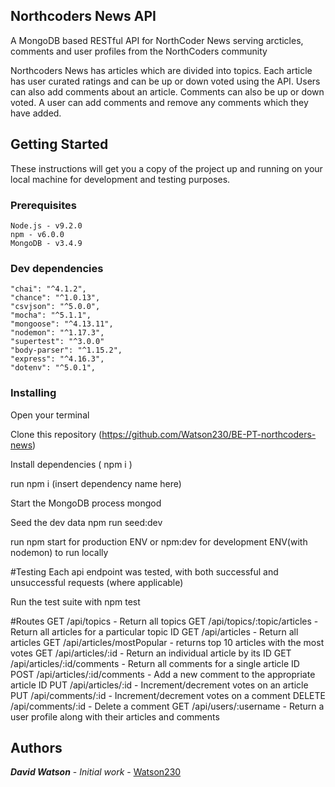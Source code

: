 ## Northcoders News API

A MongoDB based RESTful API for NorthCoder News serving arcticles, comments and user profiles from the NorthCoders community

Northcoders News has articles which are divided into topics. Each article has user curated ratings and can be up or down voted using the API. Users can also add comments about an article. Comments can also be up or down voted. A user can add comments and remove any comments which they have added.

## Getting Started
These instructions will get you a copy of the project up and running on your local machine for development and testing purposes.

### Prerequisites

    Node.js - v9.2.0
    npm - v6.0.0
    MongoDB - v3.4.9

### Dev dependencies  

    "chai": "^4.1.2",
    "chance": "^1.0.13",
    "csvjson": "^5.0.0",
    "mocha": "^5.1.1",
    "mongoose": "^4.13.11",
    "nodemon": "^1.17.3",
    "supertest": "^3.0.0"
    "body-parser": "^1.15.2",
    "express": "^4.16.3",
    "dotenv": "^5.0.1",

    
### Installing

Open your terminal

Clone this repository (https://github.com/Watson230/BE-PT-northcoders-news)

Install dependencies ( npm i )

run npm i (insert dependency name here)

Start the MongoDB process
mongod

Seed the dev data
npm run seed:dev

run npm start for production ENV or npm:dev for development ENV(with nodemon) to run locally

#Testing
Each api endpoint was tested, with both successful and unsuccessful requests (where applicable)

Run the test suite with npm test

#Routes
GET /api/topics - Return all topics
GET /api/topics/:topic/articles - Return all articles for a particular topic ID
GET /api/articles - Return all articles
GET /api/articles/mostPopular - returns top 10 articles with the most votes
GET /api/articles/:id - Return an individual article by its ID
GET /api/articles/:id/comments - Return all comments for a single article ID
POST /api/articles/:id/comments - Add a new comment to the appropriate article ID
PUT /api/articles/:id - Increment/decrement votes on an article
PUT /api/comments/:id - Increment/decrement votes on a comment
DELETE /api/comments/:id - Delete a comment
GET /api/users/:username - Return a user profile along with their articles and comments


## Authors

***David Watson*** - *Initial work* - [Watson230](https://github.com/Watson230)
